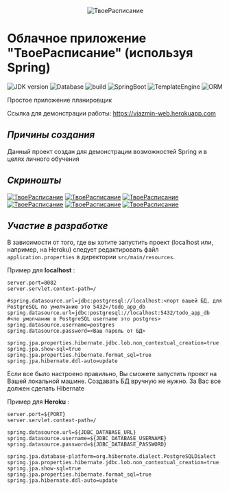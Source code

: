 <p align="center">
  <img src="https://thumb.cloud.mail.ru/weblink/thumb/xw1/e4QB/p6cn6h4Fs/logo.png" alt="ТвоеРасписание"/>
</p>

# Облачное приложение "ТвоеРасписание" (используя Spring)
![JDK version](https://img.shields.io/static/v1?label=JDK&message=1.8%2B&color=<COLOR>)
![Database](https://img.shields.io/static/v1?label=Database&message=PostgreSQL&color=<COLOR>)
![build](https://img.shields.io/static/v1?label=build&message=Maven&color=<COLOR>)
![SpringBoot](https://img.shields.io/static/v1?label=SpringBoot&message=2.2.1&color=<COLOR>)
![TemplateEngine](https://img.shields.io/static/v1?label=TemplateEngine&message=Thymeleaf&color=<COLOR>)
![ORM](https://img.shields.io/static/v1?label=ORM&message=Hibernate&color=<COLOR>)



Простое приложение планировщик

Ссылка для демонстрации работы: https://viazmin-web.herokuapp.com
 
## _Причины создания_

 Данный проект создан для демонстрации возможностей Spring и в целях личного обучения 

## _Скриношты_
[![ТвоеРасписание](https://thumb.cloud.mail.ru/weblink/thumb/xw1/e4QB/p6cn6h4Fs/Screenshot_1.jpg)]()
[![ТвоеРасписание](https://thumb.cloud.mail.ru/weblink/thumb/xw1/e4QB/p6cn6h4Fs/Screenshot_2.jpg)]()
[![ТвоеРасписание](https://thumb.cloud.mail.ru/weblink/thumb/xw1/e4QB/p6cn6h4Fs/Screenshot_3.jpg)]()
[![ТвоеРасписание](https://thumb.cloud.mail.ru/weblink/thumb/xw1/e4QB/p6cn6h4Fs/Screenshot_4.jpg)]()
[![ТвоеРасписание](https://thumb.cloud.mail.ru/weblink/thumb/xw1/e4QB/p6cn6h4Fs/Screenshot_5.jpg)]()
[![ТвоеРасписание](https://thumb.cloud.mail.ru/weblink/thumb/xw1/e4QB/p6cn6h4Fs/Screenshot_6.jpg)]()

## _Участие в разработке_

В зависимости от того, где вы хотите запустить проект (localhost или, например, на Heroku) следует редактировать файл `application.properties` в директории `src/main/resources`.

Пример для **localhost** :

```
server.port=8082
server.servlet.context-path=/

#spring.datasource.url=jdbc:postgresql://localhost:<порт вашей БД, для PostgreSQL по умолчанию это 5432>/todo_app_db
spring.datasource.url=jdbc:postgresql://localhost:5432/todo_app_db
#<по умолчанию в PostgreSQL username это postgres>
spring.datasource.username=postgres 
spring.datasource.password=<Ваш пароль от БД>

spring.jpa.properties.hibernate.jdbc.lob.non_contextual_creation=true
spring.jpa.show-sql=true
spring.jpa.properties.hibernate.format_sql=true
spring.jpa.hibernate.ddl-auto=update
```

Если все было настроено правильно, Вы сможете запустить проект на Вашей локальной машине. Создавать БД вручную не нужно. За Вас все должен сделать Hibernate

Пример для **Heroku** :

```
server.port=${PORT}
server.servlet.context-path=/

spring.datasource.url=${JDBC_DATABASE_URL}
spring.datasource.username=${JDBC_DATABASE_USERNAME}
spring.datasource.password=${JDBC_DATABASE_PASSWORD}

spring.jpa.database-platform=org.hibernate.dialect.PostgreSQLDialect
spring.jpa.properties.hibernate.jdbc.lob.non_contextual_creation=true
spring.jpa.show-sql=true
spring.jpa.properties.hibernate.format_sql=true
spring.jpa.hibernate.ddl-auto=update
```
